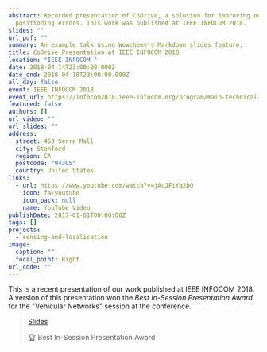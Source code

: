 ```yaml
---
abstract: Recorded presentation of CoDrive, a solution for improving outdoor
  positioning errors. This work was published at IEEE INFOCOM 2018.
slides: ""
url_pdf: ""
summary: An example talk using Wowchemy's Markdown slides feature.
title: CoDrive Presentation at IEEE INFOCOM 2018
location: "IEEE INFOCOM "
date: 2018-04-14T23:00:00.000Z
date_end: 2018-04-18T23:00:00.000Z
all_day: false
event: IEEE INFOCOM 2018
event_url: https://infocom2018.ieee-infocom.org/program/main-technical-program
featured: false
authors: []
url_video: ""
url_slides: ""
address:
  street: 450 Serra Mall
  city: Stanford
  region: CA
  postcode: "94305"
  country: United States
links:
  - url: https://www.youtube.com/watch?v=jAuJFiYq2bQ
    icon: fa-youtube
    icon_pack: null
    name: YouTube Video
publishDate: 2017-01-01T00:00:00Z
tags: []
projects:
  - sensing-and-localisation
image:
  caption: ""
  focal_point: Right
url_code: ""
---
```

This is a recent presentation of our work published at IEEE INFOCOM 2018. A version of this presentation won the *Best In-Session Presentation Award* for the "Vehicular Networks" session at the conference.

> [Slides](https://www.soterisdemetriou.com/publication/demetriou-codrive-2018/slides.pdf)
>
> :trophy: Best In-Session Presentation Award